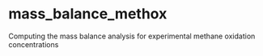 # mass_balance_methox
Computing the mass balance analysis for experimental methane oxidation concentrations
